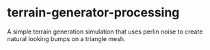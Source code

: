 # terrain-generator-processing
A simple terrain generation simulation that uses perlin noise to create natural looking bumps on a triangle mesh.

